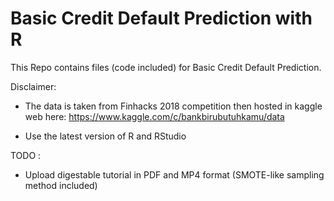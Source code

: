 # Basic Credit Default Prediction with R 
This Repo contains files (code included) for Basic Credit Default Prediction. 


Disclaimer: 

- The data is taken from Finhacks 2018 competition then hosted in kaggle web here: https://www.kaggle.com/c/bankbirubutuhkamu/data

- Use the latest version of R and RStudio 

TODO : 
  
  - Upload digestable tutorial in PDF and MP4 format (SMOTE-like sampling method included)
  
  
